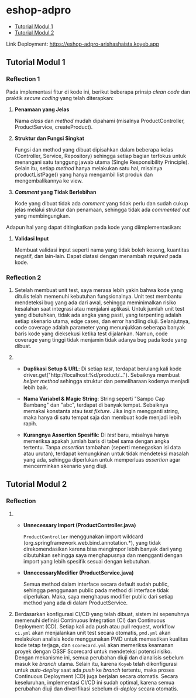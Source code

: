 # eshop-adpro

- [Tutorial Modul 1](#tutorial-modul-1)
- [Tutorial Modul 2](#tutorial-modul-2)

Link Deployment: https://eshop-adpro-arishashaista.koyeb.app

## Tutorial Modul 1
### Reflection 1
Pada implementasi fitur di kode ini, berikut beberapa prinsip _clean code_ dan praktik _secure coding_ yang telah diterapkan:

1. **Penamaan yang Jelas**

   Nama _class_ dan _method_ mudah dipahami (misalnya ProductController, ProductService, createProduct).


2. **Struktur dan Fungsi Singkat**
   
    Fungsi dan method yang dibuat dipisahkan dalam beberapa kelas (Controller, Service, Repository) sehingga setiap bagian terfokus untuk menangani satu tanggung jawab utama (Single Responsibility Principle).
   Selain itu, setiap _method_ hanya melakukan satu hal, misalnya productListPage() yang hanya mengambil list produk dan mengembalikannya ke view.


3. **_Comment_ yang Tidak Berlebihan**
    
    Kode yang dibuat tidak ada _comment_ yang tidak perlu dan sudah cukup jelas melalui struktur dan penamaan, sehingga tidak ada _commented out_ yang membingungkan.

Adapun hal yang dapat ditingkatkan pada kode yang diimplementasikan:

1. **Validasi Input**
    
    Membuat validasi input seperti nama yang tidak boleh kosong, kuantitas negatif, dan lain-lain. Dapat diatasi dengan menambah _required_ pada kode.

### Reflection 2
1. Setelah membuat unit test, saya merasa lebih yakin bahwa kode yang ditulis telah memenuhi kebutuhan fungsionalnya. Unit test membantu mendeteksi bug yang ada dari awal, sehingga meminimalkan risiko kesalahan saat integrasi atau menjalani aplikasi. Untuk jumlah unit test yang dibutuhkan, tidak ada angka yang pasti, yang terpenting adalah setiap skenario utama, edge cases, dan error handling diuji. Selanjutnya, code coverage adalah parameter yang menunjukkan seberapa banyak baris kode yang dieksekusi ketika test dijalankan. Namun, code coverage yang tinggi tidak menjamin tidak adanya bug pada kode yang dibuat.


2. - **Duplikasi Setup & URL**: Di setiap _test_, terdapat berulang kali kode driver.get("http://localhost:%d/product/..."). Sebaiknya membuat _helper method_ sehingga struktur dan pemeliharaan kodenya menjadi lebih baik.

   - **Nama Variabel & Magic String**: String seperti "Sampo Cap Bambang" dan "abc", terdapat di banyak tempat. Sebaiknya memakai konstanta atau _test fixture_. Jika ingin mengganti string, maka hanya di satu tempat saja dan membuat kode menjadi lebih rapih.
   - **Kurangnya Assertion Spesifik**: Di _test_ baru, misalnya hanya memeriksa apakah jumlah baris di tabel sama dengan angka tertentu. Tanpa _assertion_ tambahan (seperti menegaskan isi data atau urutan), terdapat kemungkinan untuk tidak mendeteksi masalah yang ada, sehingga diperlukan untuk memperluas _assertion_ agar mencerminkan skenario yang diuji.

## Tutorial Modul 2
### Reflection
1. - **Unnecessary Import (ProductController.java)**
     
     `ProductController` menggunakan import wildcard (org.springframework.web.bind.annotation.*), yang tidak direkomendasikan karena bisa mengimpor lebih banyak dari yang dibutuhkan sehingga saya menghapusnya dan mengganti dengan import yang lebih spesifik sesuai dengan kebutuhan. 
   - **UnnecessaryModifier (ProductService.java)**

     Semua method dalam interface secara default sudah public, sehingga penggunaan public pada method di interface tidak diperlukan. Maka, saya menghapus modifier public dari setiap method yang ada di dalam ProductService.


2. Berdasarkan konfigurasi CI/CD yang telah dibuat, sistem ini sepenuhnya memenuhi definisi Continuous Integration (CI) dan Continuous Deployment (CD). Setiap kali ada push atau pull request, workflow `ci.yml` akan menjalankan unit test secara otomatis, `pmd.yml` akan melakukan analisis kode menggunakan PMD untuk memastikan kualitas kode tetap terjaga, dan `scorecard.yml` akan memeriksa keamanan proyek dengan OSSF Scorecard untuk mendeteksi potensi risiko. Dengan mekanisme ini, semua perubahan diuji dan dianalisis sebelum masuk ke _branch_ utama. Selain itu, karena `Koyeb` telah dikonfigurasi untuk _auto-deploy_ saat ada _push_ ke _branch_ tertentu, maka proses Continuous Deployment (CD) juga berjalan secara otomatis. Secara keseluruhan, implementasi CI/CD ini sudah optimal, karena semua perubahan diuji dan diverifikasi sebelum di-_deploy_ secara otomatis.
 





